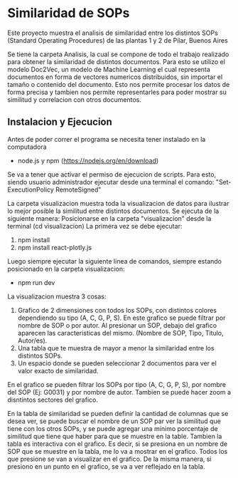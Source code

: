 # Similaridad de SOPs

Este proyecto muestra el analisis de similaridad entre los distintos SOPs (Standard Operating Procedures) de las plantas 1 y 2 de Pilar, Buenos Aires

Se tiene la carpeta Analisis, la cual se compone de todo el trabajo realizado para obtener la similaridad de distintos documentos. Para esto se utilizo el modelo Doc2Vec, un modelo de Machine Learning el cual representa documentos en forma de vectores numericos distribuidos, sin importar el tamaño o contenido del documento. Esto nos permite procesar los datos de forma precisa y tambien nos permite representarles para poder mostrar su similitud y correlacion con otros documentos.

## Instalacion y Ejecucion

Antes de poder correr el programa se necesita tener instalado en la computadora
- node.js y npm (https://nodejs.org/en/download)

Se va a tener que activar el permiso de ejecucion de scripts. Para esto, siendo usuario administrador ejecutar desde una terminal el comando: "Set-ExecutionPolicy RemoteSigned"

La carpeta visualizacion muestra toda la visualizacion de datos para ilustrar lo mejor posible la similitud entre distintos documentos. Se ejecuta de la siguiente manera:
Posicionarse en la carpeta "visualizacion" desde la terminal (cd visualizacion)
La primera vez se debe ejecutar:
1) npm install
2) npm install react-plotly.js

Luego siempre ejecutar la siguiente linea de comandos, siempre estando posicionado en la carpeta visualizacion:
- npm run dev

La visualizacion muestra 3 cosas:
1) Grafico de 2 dimensiones con todos los SOPs, con distintos colores dependiendo su tipo (A, C, G, P, S). En este grafico se puede filtrar por nombre de SOP o por autor. Al presionar un SOP, debajo del grafico aparecen las caracteristicas del mismo. (Nombre de SOP, Tipo, Titulo, Autor/es).
2) Una tabla que te muestra de mayor a menor la similaridad entre los distintos SOPs.
3) Un espacio donde se pueden seleccionar 2 documentos para ver el valor exacto de similaridad.

En el grafico se pueden filtrar los SOPs por tipo (A, C, G, P, S), por nombre del SOP (Ej: G0031) y por nombre de autor. Tambien se puede hacer zoom a disntintos sectores del grafico.

En la tabla de similaridad se pueden definir la cantidad de columnas que se desea ver, se puede buscar el nombre de un SOP par ver la similitud que tiene con los otros SOPs, y se puede agregar una minimo porcentaje de similitud que tiene que haber para que se muestre en la table. Tambien la tabla es interactiva con el grafico. Es decir, si se presiona en un nombre de SOP que se muestre en la tabla, me lo va a mostrar en el grafico. Todos los que presione se van a visualizar en el grafico. De la misma manera, si presiono en un punto en el grafico, se va a ver reflejado en la tabla.
